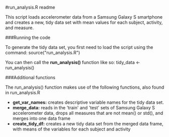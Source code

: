 #run_analysis.R readme

This script loads accelerometer data from a Samsung Galaxy S smartphone and creates a new, tidy data set with mean values for each subject, activity, and measure.


###Running the code

To generate the tidy data set, you first need to load the script using the command:
    source("run_analysis.R")

You can then call the **run_analysis()** function like so:
    tidy_data <- run_analysis()


###Additional functions

The run_analysis() function makes use of the following functions, also found in run_analysis.R
* **get_var_names:** creates descriptive variable names for the tidy data set.
* **merge_data:** reads in the 'train' and 'test' sets of Samsung Galaxy S accelerometer data, drops all measures that are not mean() or std(), and merges into one data frame
* **create_tidy_df:** creates a new tidy data set from the merged data frame, with means of the variables for each subject and activity